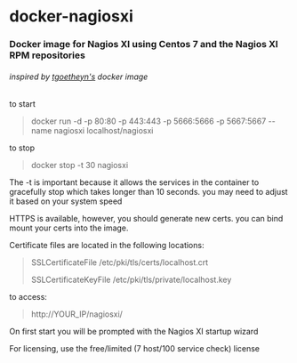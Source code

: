 # docker-nagiosxi
### Docker image for Nagios XI using Centos 7 and the Nagios XI RPM repositories 
###### inspired by [tgoetheyn's](https://github.com/tgoetheyn/Docker-NagiosXI) docker image

to start
> docker run -d -p 80:80 -p 443:443 -p 5666:5666 -p 5667:5667 --name nagiosxi localhost/nagiosxi

to stop
> docker stop -t 30 nagiosxi

The -t is important because it allows the services in the container to gracefully stop which takes longer than 10 seconds.  you may need to adjust it based on your system speed

HTTPS is available, however, you should generate new certs.  you can bind mount your certs into the image.

Certificate files are located in the following locations:
> SSLCertificateFile /etc/pki/tls/certs/localhost.crt
>
> SSLCertificateKeyFile /etc/pki/tls/private/localhost.key

to access:
> http://YOUR_IP/nagiosxi/

On first start you will be prompted with the Nagios XI startup wizard

For licensing, use the free/limited (7 host/100 service check) license

